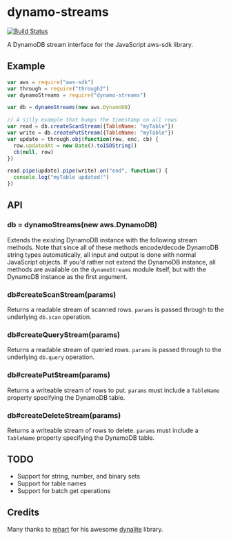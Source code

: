 dynamo-streams
==============

[![Build Status](https://travis-ci.org/jed/dynamo-streams.svg)](https://travis-ci.org/jed/dynamo-streams)

A DynamoDB stream interface for the JavaScript aws-sdk library.

Example
-------

```javascript
var aws = require("aws-sdk")
var through = require("through2")
var dynamoStreams = require("dynamo-streams")

var db = dynamoStreams(new aws.DynamoDB)

// A silly example that bumps the timestamp on all rows
var read = db.createScanStream({TableName: "myTable"})
var write = db.createPutStream({TableName: "myTable"})
var update = through.obj(function(row, enc, cb) {
  row.updatedAt = new Date().toISOString()
  cb(null, row)
})

read.pipe(update).pipe(write).on("end", function() {
  console.log("myTable updated!")
})
```

API
---

### db = dynamoStreams(new aws.DynamoDB)

Extends the existing DynamoDB instance with the following stream methods. Note that since all of these methods encode/decode DynamoDB string types automatically, all input and output is done with normal JavaScript objects. If you'd rather not extend the DynamoDB instance, all methods are available on the `dynamoStreams` module itself, but with the DynamoDB instance as the first argument.

### db#createScanStream(params)

Returns a readable stream of scanned rows. `params` is passed through to the underlying `db.scan` operation.

### db#createQueryStream(params)

Returns a readable stream of queried rows. `params` is passed through to the underlying `db.query` operation.

### db#createPutStream(params)

Returns a writeable stream of rows to put. `params` must include a `TableName` property specifying the DynamoDB table.

### db#createDeleteStream(params)

Returns a writeable stream of rows to delete. `params` must include a `TableName` property specifying the DynamoDB table.

TODO
----

- Support for string, number, and binary sets
- Support for table names
- Support for batch get operations

Credits
-------

Many thanks to [mhart](//github.com/mhart) for his awesome [dynalite](//github.com/mhart/dynalite) library.
